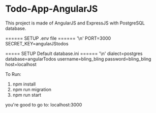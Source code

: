 # Todo-App-AngularJS
This project is made of AngularJS and ExpressJS with PostgreSQL database.

====== SETUP .env file ====== '\n'
PORT=3000
SECRET_KEY=angularJStodos

===== SETUP Default database.ini ====== '\n'
dialect=postgres
database=angularTodos
username=bling_bling
password=bling_bling
host=localhost

To Run: 
1. npm install
2. npm run migration
3. npm run start

you're good to go to: localhost:3000

